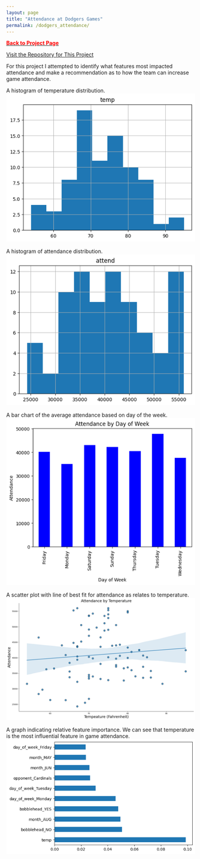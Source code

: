 ```yaml
---
layout: page
title: "Attendance at Dodgers Games"
permalink: /dodgers_attendance/
---
```

[<span style="color: #FF0000; font-weight: bold;">Back to Project Page</span>](https://kdfullington.github.io/kdfullington_portfolio/projects/)

[Visit the Repository for This Project](https://github.com/kdfullington/kdfullington-portfolio/tree/main/dodgers_games_attendance)


For this project I attempted to identify what features most impacted attendance and make a recommendation as to how the team can increase game attendance.


A histogram of temperature distribution.
![Graph](../assets/images/dodgers_temp_histogram.png)

A histogram of attendance distribution.
![Graph](../assets/images/dodgers_attendance_histogram.png)

A bar chart of the average attendance based on day of the week. 
![Graph](../assets/images/dodgers_attend_by_day.png)

A scatter plot with line of best fit for attendance as relates to temperature.
![Graph](../assets/images/dodgers_attend_by_temperature.png)

A graph indicating relative feature importance. We can see that temperature is the most influential feature in game attendance.
![Graph](../assets/images/dodgers_rfc_feat_importances.png)



